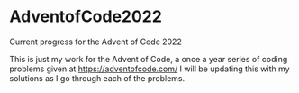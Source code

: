 # AdventofCode2022
Current progress for the Advent of Code 2022

This is just my work for the Advent of Code, a once a year series of coding problems given at https://adventofcode.com/
I will be updating this with my solutions as I go through each of the problems.
